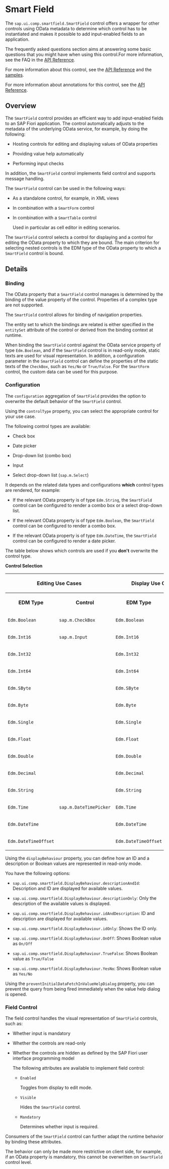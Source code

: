 <!-- loio4864403f08c64ca08a2b0ee1fa9cb5e2 -->

# Smart Field

The `sap.ui.comp.smartfield.SmartField` control offers a wrapper for other controls using OData metadata to determine which control has to be instantiated and makes it possible to add input-enabled fields to an application.

The frequently asked questions section aims at answering some basic questions that you might have when using this control.For more information, see the FAQ in the [API Reference](https://ui5.sap.com/#/api/sap.ui.comp.smartfield.SmartField%23faq).

For more information about this control, see the [API Reference](https://ui5.sap.com/#/api/sap.ui.comp.smartfield.SmartField) and the [samples](https://ui5.sap.com/#/entity/sap.ui.comp.smartfield.SmartField). 

For more information about annotations for this control, see the [API Reference](https://ui5.sap.com/#/api/sap.ui.comp.smartfield.SmartField/annotations/Summary).



## Overview

The `SmartField` control provides an efficient way to add input-enabled fields to an SAP Fiori application. The control automatically adjusts to the metadata of the underlying OData service, for example, by doing the following:

-   Hosting controls for editing and displaying values of OData properties

-   Providing value help automatically

-   Performing input checks


In addition, the `SmartField` control implements field control and supports message handling.

The `SmartField` control can be used in the following ways:

-   As a standalone control, for example, in XML views

-   In combination with a `SmartForm` control

-   In combination with a `SmartTable` control

    Used in particular as cell editor in editing scenarios.


The `SmartField` control selects a control for displaying and a control for editing the OData property to which they are bound. The main criterion for selecting nested controls is the EDM type of the OData property to which a `SmartField` control is bound.



## Details



### Binding

The OData property that a `SmartField` control manages is determined by the binding of the value property of the control. Properties of a complex type are not supported.

The `SmartField` control allows for binding of navigation properties.

The entity set to which the bindings are related is either specified in the `entitySet` attribute of the control or derived from the binding context at runtime.

When binding the `SmartField` control against the OData service property of type `Edm.Boolean`, and if the `SmartField` control is in read-only mode, static texts are used for visual representation. In addition, a configuration parameter in the `SmartField` control can define the properties of the static texts of the `CheckBox`, such as `Yes/No` or `True/False`. For the `SmartForm` control, the custom data can be used for this purpose.



### Configuration

The `configuration` aggregation of `SmartField` provides the option to overwrite the default behavior of the `SmartField` control.

Using the `controlType` property, you can select the appropriate control for your use case.

The following control types are available:

-   Check box

-   Date picker

-   Drop-down list \(combo box\)

-   Input

-   Select drop-down list \(`sap.m.Select`\)


It depends on the related data types and configurations **which** control types are rendered, for example:

-   If the relevant OData property is of type `Edm.String`, the `SmartField` control can be configured to render a combo box or a select drop-down list.

-   If the relevant OData property is of type `Edm.Boolean`, the `SmartField` control can be configured to render a combo box.

-   If the relevant OData property is of type `Edm.DateTime`, the `SmartField` control can be configured to render a date picker.


The table below shows which controls are used if you **don't** overwrite the control type.

**Control Selection**


<table>
<tr>
<th valign="top" colspan="2">

Editing Use Cases



</th>
<th valign="top" colspan="2">

Display Use Cases



</th>
</tr>
<tr>
<th valign="top">

EDM Type



</th>
<th valign="top">

Control



</th>
<th valign="top">

EDM Type



</th>
<th valign="top">

Control



</th>
</tr>
<tr>
<td valign="top">

 `Edm.Boolean` 



</td>
<td valign="top">

 `sap.m.CheckBox` 



</td>
<td valign="top">

 `Edm.Boolean` 



</td>
<td valign="top" rowspan="14">

`sap.m.Text`



</td>
</tr>
<tr>
<td valign="top">

 `Edm.Int16` 



</td>
<td valign="top" rowspan="10">

 `sap.m.Input` 



</td>
<td valign="top">

 `Edm.Int16` 



</td>
</tr>
<tr>
<td valign="top">

 `Edm.Int32` 



</td>
<td valign="top">

 `Edm.Int32` 



</td>
</tr>
<tr>
<td valign="top">

 `Edm.Int64` 



</td>
<td valign="top">

 `Edm.Int64` 



</td>
</tr>
<tr>
<td valign="top">

 `Edm.SByte` 



</td>
<td valign="top">

 `Edm.SByte` 



</td>
</tr>
<tr>
<td valign="top">

 `Edm.Byte` 



</td>
<td valign="top">

 `Edm.Byte` 



</td>
</tr>
<tr>
<td valign="top">

 `Edm.Single` 



</td>
<td valign="top">

 `Edm.Single` 



</td>
</tr>
<tr>
<td valign="top">

 `Edm.Float` 



</td>
<td valign="top">

 `Edm.Float` 



</td>
</tr>
<tr>
<td valign="top">

 `Edm.Double` 



</td>
<td valign="top">

 `Edm.Double` 



</td>
</tr>
<tr>
<td valign="top">

 `Edm.Decimal` 



</td>
<td valign="top">

 `Edm.Decimal` 



</td>
</tr>
<tr>
<td valign="top">

 `Edm.String` 



</td>
<td valign="top">

 `Edm.String` 



</td>
</tr>
<tr>
<td valign="top">

 `Edm.Time` 



</td>
<td valign="top" rowspan="3">

`sap.m.DateTimePicker`



</td>
<td valign="top">

 `Edm.Time` 



</td>
</tr>
<tr>
<td valign="top">

 `Edm.DateTime` 



</td>
<td valign="top">

 `Edm.DateTime` 



</td>
</tr>
<tr>
<td valign="top">

 `Edm.DateTimeOffset` 



</td>
<td valign="top">

 `Edm.DateTimeOffset` 



</td>
</tr>
</table>

Using the `displayBehaviour` property, you can define how an ID and a description or Boolean values are represented in read-only mode.

You have the following options:

-   `sap.ui.comp.smartfield.DisplayBehaviour.descriptionAndId`: Description and ID are displayed for available values.

-   `sap.ui.comp.smartfield.DisplayBehaviour.descriptionOnly`: Only the description of the available values is displayed.

-   `sap.ui.comp.smartfield.DisplayBehaviour.idAndDescription`: ID and description are displayed for available values.

-   `sap.ui.comp.smartfield.DisplayBehaviour.idOnly`: Shows the ID only.

-   `sap.ui.comp.smartfield.DisplayBehaviour.OnOff`: Shows Boolean value as `On/Off`

-   `sap.ui.comp.smartfield.DisplayBehaviour.TrueFalse`: Shows Boolean value as `True/False`

-   `sap.ui.comp.smartfield.DisplayBehaviour.YesNo`: Shows Boolean value as `Yes/No`


Using the `preventInitialDataFetchInValueHelpDialog` property, you can prevent the query from being fired immediately when the value help dialog is opened.



### Field Control

The field control handles the visual representation of `SmartField` controls, such as:

-   Whether input is mandatory

-   Whether the controls are read-only

-   Whether the controls are hidden as defined by the SAP Fiori user interface programming model

    The following attributes are available to implement field control:

    -   `Enabled`

        Toggles from display to edit mode.

    -   `Visible`

        Hides the `SmartField` control.

    -   `Mandatory`

        Determines whether input is required.



Consumers of the `SmartField` control can further adapt the runtime behavior by binding these attributes.

The behavior can only be made more restrictive on client side, for example, if an OData property is mandatory, this cannot be overwritten on `SmartField` control level.

